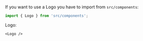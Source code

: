 If you want to use a Logo you have to import from `src/components`:
```javascript
import { Logo } from 'src/components';
```

Logo:

    <Logo />
